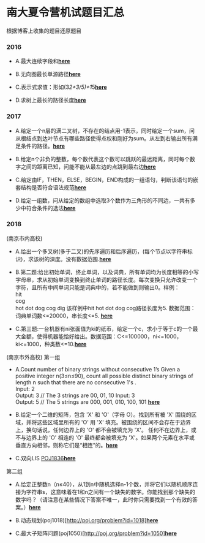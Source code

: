 # 南大夏令营机试题目汇总
根据博客上收集的题目还原题目

### 2016

- A.最大连续字段和<b>[here](https://github.com/SaulZhang/NJU-Summary-Vocation-Camp-OJ/blob/master/2016A.cpp)</b>

- B.无向图最长单源路径<b>[here](https://github.com/SaulZhang/NJU-Summary-Vocation-Camp-OJ/blob/master/2016B.cpp)</b>

- C.表示式求值：形如(3*2+3/5)+1*5<b>[here](https://github.com/SaulZhang/NJU-Summary-Vocation-Camp-OJ/blob/master/2016C.cpp)</b>

- D.求树上最长的路径长度<b>[here](https://github.com/SaulZhang/NJU-Summary-Vocation-Camp-OJ/blob/master/2016D.cpp)</b>

### 2017

- A.给定一个n层的满二叉树，不存在的结点用-1表示，同时给定一个sum，问从根结点到达叶节点有哪些路径使得点权和刚好为sum。从左到右输出所有满足条件的路径。<b>[here](https://github.com/SaulZhang/NJU-Summary-Vocation-Camp-OJ/blob/master/2017A.cpp)</b>

- B.给定n个非负的整数，每个数代表这个数可以跳跃的最远距离，同时每个数字之间的距离已知，问能不能从最左边的点跳到最右边<b>[here](https://github.com/SaulZhang/NJU-Summary-Vocation-Camp-OJ/blob/master/2017B.cpp)</b>

- C.给定由IF，THEN，ELSE，BEGIN，END构成的一组语句，判断该语句的嵌套结构是否符合语法规范<b>[here](https://github.com/SaulZhang/NJU-Summary-Vocation-Camp-OJ/blob/master/2017C.cpp)</b>

- D.给定一组数，问从给定的数组中选取3个数作为三角形的不同边，一共有多少中符合条件的选法<b>[here](https://github.com/SaulZhang/NJU-Summary-Vocation-Camp-OJ/blob/master/2017D.cpp)</b>

### 2018

(南京市内高校)
- A.给出一个多叉树(多于二叉)的先序遍历和后序遍历，(每个节点以字符串标识)，求该树的深度。没有数据范围.<b>[here](https://github.com/SaulZhang/NJU-Summary-Vocation-Camp-OJ/blob/master/2018-1-A.cpp)</b>

- B.第二题:给出初始单词，终止单词，以及词典，所有单词均为长度相等的小写字母串，求从初始单词变换到终止单词的路径长度。每次变换只允许改变一个字符，且所有中间单词只能是词典中的，若不能做到则输出0。样例：<br>
  hit<br>
  cog<br>
  hot dot dog cog dig
该样例中hit hot dot dog cog路径长度为5.
数据范围：词典单词数<=20000，串长度<=5.
<b>[here](https://github.com/SaulZhang/NJU-Summary-Vocation-Camp-OJ/blob/master/2018-1-B.cpp)</b>
- C.第三题:一台机器有ni张面值为ki的纸币，给定一个c，求小于等于c的一个最大金额，使得机器能恰好给出。数据范围：C<=100000，ni<=1000，ki<=1000，种类数<=10.<b>[here](https://github.com/SaulZhang/NJU-Summary-Vocation-Camp-OJ/blob/master/2018-1-C.cpp)</b>

(南京市外高校)
第一组
- A.Count number of binary strings without consecutive 1’s Given a positive integer n(3≤n≤90), count all possible distinct binary strings of length n such that there are no consecutive 1's .  
  Input:  2 <br>
  Output: 3 // The 3 strings are 00, 01, 10 
  Input:  3 <br>
  Output: 5 // The 5 strings are 000, 001, 010, 100, 101
<b>[here](https://github.com/SaulZhang/NJU-Summary-Vocation-Camp-OJ/blob/master/2018-2-A.cpp)</b>

- B.给定一个二维的矩阵，包含 'X' 和 'O'（字母 O）。找到所有被 'X' 围绕的区域，并将这些区域里所有的 'O' 用 'X' 填充。被围绕的区间不会存在于边界上，换句话说，任何边界上的 'O' 都不会被填充为 'X'。 任何不在边界上，或不与边界上的 'O' 相连的 'O' 最终都会被填充为 'X'。如果两个元素在水平或垂直方向相邻，则称它们是“相连”的。<b>[here](https://github.com/SaulZhang/NJU-Summary-Vocation-Camp-OJ/blob/master/2018-2-B.cpp)</b>

- C.双向LIS [POJ1836](http://poj.org/problem?id=1836)<b>[here](https://github.com/SaulZhang/NJU-Summary-Vocation-Camp-OJ/blob/master/2018-2-C.cpp)</b>

第二组

- A.给定正整数n（n≤40），从1到n中随机选择n-1个数，并将它们以随机顺序连接为字符串s，这意味着在1和n之间有一个缺失的数字。你能找到那个缺失的数字吗？（请注意在某些情况下答案不唯一，此时你只需要找到一个有效的答案。）<b>[here](https://github.com/SaulZhang/NJU-Summary-Vocation-Camp-OJ/blob/master/2018-3-A.cpp)</b>

- B.动态规划(poj1018)[http://poj.org/problem?id=1018]<b>[here](https://github.com/SaulZhang/NJU-Summary-Vocation-Camp-OJ/blob/master/2018-3-B.cpp)</b>

- C.最大子矩阵问题(poj1050)[http://poj.org/problem?id=1050]<b>[here](https://github.com/SaulZhang/NJU-Summary-Vocation-Camp-OJ/blob/master/2018-3-C.cpp)</b>
